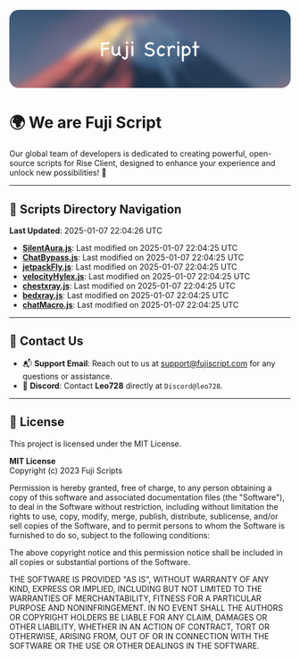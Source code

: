 ![Banner](.github/b.webp)

# 🌍 **We are Fuji Script**

Our global team of developers is dedicated to creating powerful, open-source scripts for Rise Client, designed to enhance your experience and unlock new possibilities! 🌟

---
<!-- SCRIPTS_NAVIGATION_START -->
## 📂 **Scripts Directory Navigation**

**Last Updated**: 2025-01-07 22:04:26 UTC

- **[SilentAura.js](scripts/SilentAura.js)**: Last modified on 2025-01-07 22:04:25 UTC
- **[ChatBypass.js](scripts/ChatBypass.js)**: Last modified on 2025-01-07 22:04:25 UTC
- **[jetpackFly.js](scripts/jetpackFly.js)**: Last modified on 2025-01-07 22:04:25 UTC
- **[velocityHylex.js](scripts/velocityHylex.js)**: Last modified on 2025-01-07 22:04:25 UTC
- **[chestxray.js](scripts/chestxray.js)**: Last modified on 2025-01-07 22:04:25 UTC
- **[bedxray.js](scripts/bedxray.js)**: Last modified on 2025-01-07 22:04:25 UTC
- **[chatMacro.js](scripts/chatMacro.js)**: Last modified on 2025-01-07 22:04:25 UTC

<!-- SCRIPTS_NAVIGATION_END -->

---

## 💬 **Contact Us**  
- 📬 **Support Email**: Reach out to us at [support@fujiscript.com](mailto:support@fujiscript.com) for any questions or assistance.  
- 💬 **Discord**: Contact **Leo728** directly at `Discord@leo728`.

---

## 📜 **License**

This project is licensed under the MIT License.  

**MIT License**  
Copyright (c) 2023 Fuji Scripts  

Permission is hereby granted, free of charge, to any person obtaining a copy of this software and associated documentation files (the "Software"), to deal in the Software without restriction, including without limitation the rights to use, copy, modify, merge, publish, distribute, sublicense, and/or sell copies of the Software, and to permit persons to whom the Software is furnished to do so, subject to the following conditions:  

The above copyright notice and this permission notice shall be included in all copies or substantial portions of the Software.  

THE SOFTWARE IS PROVIDED "AS IS", WITHOUT WARRANTY OF ANY KIND, EXPRESS OR IMPLIED, INCLUDING BUT NOT LIMITED TO THE WARRANTIES OF MERCHANTABILITY, FITNESS FOR A PARTICULAR PURPOSE AND NONINFRINGEMENT. IN NO EVENT SHALL THE AUTHORS OR COPYRIGHT HOLDERS BE LIABLE FOR ANY CLAIM, DAMAGES OR OTHER LIABILITY, WHETHER IN AN ACTION OF CONTRACT, TORT OR OTHERWISE, ARISING FROM, OUT OF OR IN CONNECTION WITH THE SOFTWARE OR THE USE OR OTHER DEALINGS IN THE SOFTWARE.  
